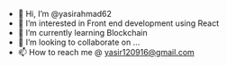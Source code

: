 - 👋 Hi, I’m @yasirahmad62
- 👀 I’m interested in Front end development using React
- 🌱 I’m currently learning Blockchain
- 💞️ I’m looking to collaborate on ...
- 📫 How to reach me @ yasir120916@gmail.com

<!---
yasirahmad62/yasirahmad62 is a ✨ special ✨ repository because its `README.md` (this file) appears on your GitHub profile.
You can click the Preview link to take a look at your changes.
--->

